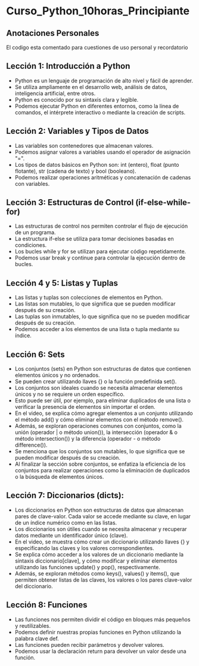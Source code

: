 # Curso_Python_10horas_Principiante

## Anotaciones Personales 
El codigo esta comentado para cuestiones de uso personal y recordatorio 

## Lección 1: Introducción a Python

- Python es un lenguaje de programación de alto nivel y fácil de aprender.
- Se utiliza ampliamente en el desarrollo web, análisis de datos, inteligencia artificial, entre otros.
- Python es conocido por su sintaxis clara y legible.
- Podemos ejecutar Python en diferentes entornos, como la línea de comandos, el intérprete interactivo o mediante la creación de scripts.

## Lección 2: Variables y Tipos de Datos

- Las variables son contenedores que almacenan valores.
- Podemos asignar valores a variables usando el operador de asignación "=".
- Los tipos de datos básicos en Python son: int (entero), float (punto flotante), str (cadena de texto) y bool (booleano).
- Podemos realizar operaciones aritméticas y concatenación de cadenas con variables.

## Lección 3: Estructuras de Control (if-else-while-for)

- Las estructuras de control nos permiten controlar el flujo de ejecución de un programa.
- La estructura if-else se utiliza para tomar decisiones basadas en condiciones.
- Los bucles while y for se utilizan para ejecutar código repetidamente.
- Podemos usar break y continue para controlar la ejecución dentro de bucles.
 
## Lección 4 y 5: Listas y Tuplas

- Las listas y tuplas son colecciones de elementos en Python.
- Las listas son mutables, lo que significa que se pueden modificar después de su creación.
- Las tuplas son inmutables, lo que significa que no se pueden modificar después de su creación.
- Podemos acceder a los elementos de una lista o tupla mediante su índice.

## Lección 6: Sets
- Los conjuntos (sets) en Python son estructuras de datos que contienen elementos únicos y no ordenados. 
- Se pueden crear utilizando llaves {} o la función predefinida set().
- Los conjuntos son ideales cuando se necesita almacenar elementos únicos y no se requiere un orden específico.
- Esto puede ser útil, por ejemplo, para eliminar duplicados de una lista o verificar la presencia de elementos   sin importar el orden.
- En el video, se explica cómo agregar elementos a un conjunto utilizando el método add() y cómo eliminar  elementos con el método remove().
- Además, se exploran operaciones comunes con conjuntos, como la unión (operador | o método union()), la intersección (operador & o método intersection()) y la diferencia (operador - o método difference()).
- Se menciona que los conjuntos son mutables, lo que significa que se pueden modificar después de su creación. 
- Al finalizar la sección sobre conjuntos, se enfatiza la eficiencia de los conjuntos para realizar operaciones  como la eliminación de duplicados o la búsqueda de elementos únicos.

## Lección 7: Diccionarios (dicts):

- Los diccionarios en Python son estructuras de datos que almacenan pares de clave-valor. Cada valor se accede mediante su clave, en lugar de un índice numérico como en las listas.
- Los diccionarios son útiles cuando se necesita almacenar y recuperar datos mediante un identificador único (clave).
- En el video, se muestra cómo crear un diccionario utilizando llaves {} y especificando las claves y los valores correspondientes.
- Se explica cómo acceder a los valores de un diccionario mediante la sintaxis diccionario[clave], y cómo modificar y eliminar elementos utilizando las funciones update() y pop(), respectivamente.
- Además, se exploran métodos como keys(), values() y items(), que permiten obtener listas de las claves, los valores o los pares clave-valor del diccionario.

## Lección 8: Funciones

- Las funciones nos permiten dividir el código en bloques más pequeños y reutilizables.
- Podemos definir nuestras propias funciones en Python utilizando la palabra clave def.
- Las funciones pueden recibir parámetros y devolver valores.
- Podemos usar la declaración return para devolver un valor desde una función.

